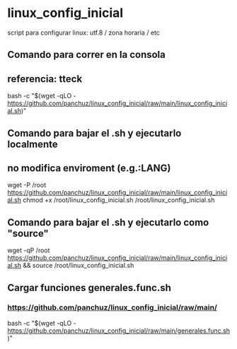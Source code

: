 # linux_config_inicial
script para configurar linux: utf.8 / zona horaria / etc

## Comando para correr en la consola 
## referencia: tteck
bash -c "$(wget -qLO - https://github.com/panchuz/linux_config_inicial/raw/main/linux_config_inicial.sh)"

## Comando para bajar el .sh y ejecutarlo localmente
## no modifica enviroment (e.g.:LANG)
wget -P /root https://github.com/panchuz/linux_config_inicial/raw/main/linux_config_inicial.sh
chmod +x /root/linux_config_inicial.sh
/root/linux_config_inicial.sh

## Comando para bajar el .sh y ejecutarlo como "source"
wget -qP /root https://github.com/panchuz/linux_config_inicial/raw/main/linux_config_inicial.sh &&
source /root/linux_config_inicial.sh

## Cargar funciones generales.func.sh
### https://github.com/panchuz/linux_config_inicial/raw/main/
bash -c "$(wget -qLO - https://github.com/panchuz/linux_config_inicial/raw/main/generales.func.sh)" 
